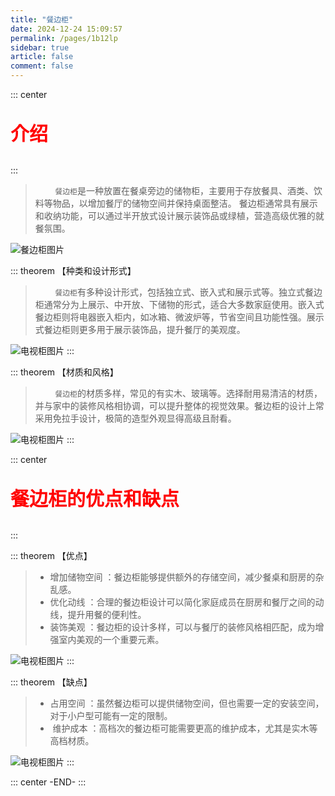 ```yaml
---
title: "餐边柜"
date: 2024-12-24 15:09:57
permalink: /pages/1b12lp
sidebar: true
article: false
comment: false
---
```


::: center

<p style="color:red;font-weight:600;font-size:30px;">介绍</p>
:::

> &nbsp;&nbsp;&nbsp;&nbsp;&nbsp;&nbsp;&nbsp;&nbsp;`餐边柜`是一种放置在餐桌旁边的储物柜，主要用于存放餐具、酒类、饮料等物品，以增加餐厅的储物空间并保持桌面整洁。‌ 餐边柜通常具有展示和收纳功能，可以通过半开放式设计展示装饰品或绿植，营造高级优雅的就餐氛围。‌

![餐边柜图片](/brand/8.jpg)

::: theorem 【种类和设计形式】

> &nbsp;&nbsp;&nbsp;&nbsp;&nbsp;&nbsp;&nbsp;&nbsp;`餐边柜`有多种设计形式，包括独立式、嵌入式和展示式等。独立式餐边柜通常分为上展示、中开放、下储物的形式，适合大多数家庭使用。嵌入式餐边柜则将电器嵌入柜内，如冰箱、微波炉等，节省空间且功能性强。展示式餐边柜则更多用于展示装饰品，提升餐厅的美观度。

![电视柜图片](/brand/4.png)
:::

::: theorem 【材质和风格】

> &nbsp;&nbsp;&nbsp;&nbsp;&nbsp;&nbsp;&nbsp;&nbsp;`餐边柜`的材质多样，常见的有实木、玻璃等。选择耐用易清洁的材质，并与家中的装修风格相协调，可以提升整体的视觉效果。餐边柜的设计上常采用免拉手设计，极简的造型外观显得高级且耐看。

![电视柜图片](/brand/9.jpg)
:::

::: center

<p style="color:red;font-weight:600;font-size:30px;">餐边柜的优点和缺点</p>
:::

::: theorem 【优点】

> - 增加储物空间 ‌：餐边柜能够提供额外的存储空间，减少餐桌和厨房的杂乱感。
> - 优化动线 ‌：合理的餐边柜设计可以简化家庭成员在厨房和餐厅之间的动线，提升用餐的便利性。
> - 装饰美观 ‌：餐边柜的设计多样，可以与餐厅的装修风格相匹配，成为增强室内美观的一个重要元素。

![电视柜图片](/brand/10.jpg)
:::

::: theorem 【缺点】

> - 占用空间 ‌：虽然餐边柜可以提供储物空间，但也需要一定的安装空间，对于小户型可能有一定的限制。
> - ‌ 维护成本 ‌：高档次的餐边柜可能需要更高的维护成本，尤其是实木等高档材质。

![电视柜图片](/brand/15.jpg)
:::

::: center
-END-
:::
